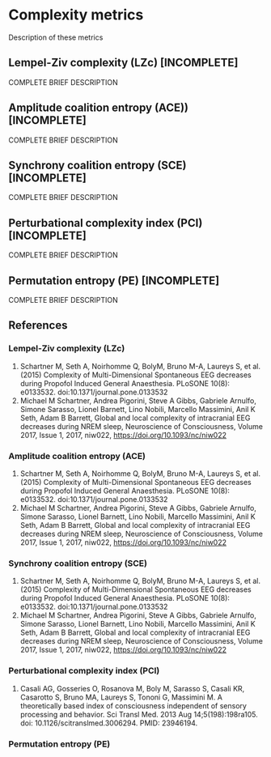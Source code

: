 # Complexity metrics
Description of these metrics

## Lempel-Ziv complexity (LZc) [INCOMPLETE]
COMPLETE BRIEF DESCRIPTION

## Amplitude coalition entropy (ACE)) [INCOMPLETE]
COMPLETE BRIEF DESCRIPTION

## Synchrony coalition entropy (SCE) [INCOMPLETE]
COMPLETE BRIEF DESCRIPTION

## Perturbational complexity index (PCI) [INCOMPLETE]
COMPLETE BRIEF DESCRIPTION

## Permutation entropy (PE) [INCOMPLETE]
COMPLETE BRIEF DESCRIPTION

## References

### Lempel-Ziv complexity (LZc)
1. Schartner M, Seth A, Noirhomme Q, BolyM, Bruno M-A, Laureys S, et al. (2015) Complexity of Multi-Dimensional Spontaneous EEG decreases during Propofol Induced General Anaesthesia. PLoSONE 10(8): e0133532. doi:10.1371/journal.pone.0133532
2. Michael M Schartner, Andrea Pigorini, Steve A Gibbs, Gabriele Arnulfo, Simone Sarasso, Lionel Barnett, Lino Nobili, Marcello Massimini, Anil K Seth, Adam B Barrett, Global and local complexity of intracranial EEG decreases during NREM sleep, Neuroscience of Consciousness, Volume 2017, Issue 1, 2017, niw022, https://doi.org/10.1093/nc/niw022

### Amplitude coalition entropy (ACE)
1. Schartner M, Seth A, Noirhomme Q, BolyM, Bruno M-A, Laureys S, et al. (2015) Complexity of Multi-Dimensional Spontaneous EEG decreases during Propofol Induced General Anaesthesia. PLoSONE 10(8): e0133532. doi:10.1371/journal.pone.0133532
2. Michael M Schartner, Andrea Pigorini, Steve A Gibbs, Gabriele Arnulfo, Simone Sarasso, Lionel Barnett, Lino Nobili, Marcello Massimini, Anil K Seth, Adam B Barrett, Global and local complexity of intracranial EEG decreases during NREM sleep, Neuroscience of Consciousness, Volume 2017, Issue 1, 2017, niw022, https://doi.org/10.1093/nc/niw022

### Synchrony coalition entropy (SCE)
1. Schartner M, Seth A, Noirhomme Q, BolyM, Bruno M-A, Laureys S, et al. (2015) Complexity of Multi-Dimensional Spontaneous EEG decreases during Propofol Induced General Anaesthesia. PLoSONE 10(8): e0133532. doi:10.1371/journal.pone.0133532
2. Michael M Schartner, Andrea Pigorini, Steve A Gibbs, Gabriele Arnulfo, Simone Sarasso, Lionel Barnett, Lino Nobili, Marcello Massimini, Anil K Seth, Adam B Barrett, Global and local complexity of intracranial EEG decreases during NREM sleep, Neuroscience of Consciousness, Volume 2017, Issue 1, 2017, niw022, https://doi.org/10.1093/nc/niw022

### Perturbational complexity index (PCI)
1. Casali AG, Gosseries O, Rosanova M, Boly M, Sarasso S, Casali KR, Casarotto S, Bruno MA, Laureys S, Tononi G, Massimini M. A theoretically based index of consciousness independent of sensory processing and behavior. Sci Transl Med. 2013 Aug 14;5(198):198ra105. doi: 10.1126/scitranslmed.3006294. PMID: 23946194.

### Permutation entropy (PE)